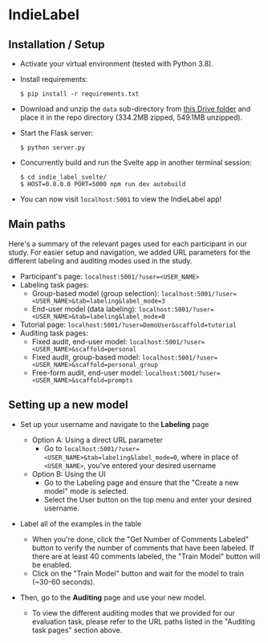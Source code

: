 # IndieLabel

## Installation / Setup
- Activate your virtual environment (tested with Python 3.8).
- Install requirements:
    ```
    $ pip install -r requirements.txt
    ```
- Download and unzip the `data` sub-directory from [this Drive folder](https://drive.google.com/file/d/1In9qAzV5t--rMmEH2R5miWpZ4IQStgFu/view?usp=sharing) and place it in the repo directory (334.2MB zipped, 549.1MB unzipped).


- Start the Flask server:
    ```
    $ python server.py
    ```

- Concurrently build and run the Svelte app in another terminal session:
    ```
    $ cd indie_label_svelte/
    $ HOST=0.0.0.0 PORT=5000 npm run dev autobuild
    ```

- You can now visit `localhost:5001` to view the IndieLabel app!

## Main paths
Here's a summary of the relevant pages used for each participant in our study. For easier setup and navigation, we added URL parameters for the different labeling and auditing modes used in the study.
- Participant's page: `localhost:5001/?user=<USER_NAME>`
- Labeling task pages:
    - Group-based model (group selection): `localhost:5001/?user=<USER_NAME>&tab=labeling&label_mode=3`
    - End-user model (data labeling): `localhost:5001/?user=<USER_NAME>&tab=labeling&label_mode=0`
- Tutorial page: `localhost:5001/?user=DemoUser&scaffold=tutorial `
- Auditing task pages:
    - Fixed audit, end-user model: `localhost:5001/?user=<USER_NAME>&scaffold=personal`
    - Fixed audit, group-based model: `localhost:5001/?user=<USER_NAME>&scaffold=personal_group`
    - Free-form audit, end-user model: `localhost:5001/?user=<USER_NAME>&scaffold=prompts` 

## Setting up a new model
- Set up your username and navigate to the **Labeling** page 
    - Option A: Using a direct URL parameter
        - Go to `localhost:5001/?user=<USER_NAME>&tab=labeling&label_mode=0`, where in place of `<USER_NAME>`, you've entered your desired username
    - Option B: Using the UI
        - Go to the Labeling page and ensure that the "Create a new model" mode is selected.
        - Select the User button on the top menu and enter your desired username.

- Label all of the examples in the table
    - When you're done, click the "Get Number of Comments Labeled" button to verify the number of comments that have been labeled. If there are at least 40 comments labeled, the "Train Model" button will be enabled.
    - Click on the "Train Model" button and wait for the model to train (~30-60 seconds).
    
- Then, go to the **Auditing** page and use your new model.
    - To view the different auditing modes that we provided for our evaluation task, please refer to the URL paths listed in the "Auditing task pages" section above.
